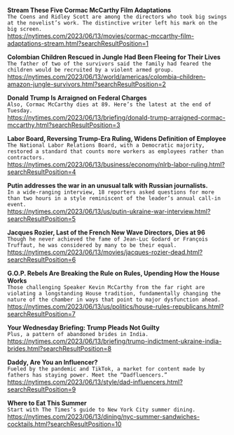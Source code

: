 **Stream These Five Cormac McCarthy Film Adaptations**\
`The Coens and Ridley Scott are among the directors who took big swings at the novelist’s work. The distinctive writer left his mark on the big screen.`\
https://nytimes.com/2023/06/13/movies/cormac-mccarthy-film-adaptations-stream.html?searchResultPosition=1

**Colombian Children Rescued in Jungle Had Been Fleeing for Their Lives**\
`The father of two of the survivors said the family had feared the children would be recruited by a violent armed group.`\
https://nytimes.com/2023/06/13/world/americas/colombia-children-amazon-jungle-survivors.html?searchResultPosition=2

**Donald Trump Is Arraigned on Federal Charges**\
`Also, Cormac McCarthy dies at 89. Here’s the latest at the end of Tuesday.`\
https://nytimes.com/2023/06/13/briefing/donald-trump-arraigned-cormac-mccarthy.html?searchResultPosition=3

**Labor Board, Reversing Trump-Era Ruling, Widens Definition of Employee**\
`The National Labor Relations Board, with a Democratic majority, restored a standard that counts more workers as employees rather than contractors.`\
https://nytimes.com/2023/06/13/business/economy/nlrb-labor-ruling.html?searchResultPosition=4

**Putin addresses the war in an unusual talk with Russian journalists.**\
`In a wide-ranging interview, 18 reporters asked questions for more than two hours in a style reminiscent of the leader’s annual call-in event.`\
https://nytimes.com/2023/06/13/us/putin-ukraine-war-interview.html?searchResultPosition=5

**Jacques Rozier, Last of the French New Wave Directors, Dies at 96**\
`Though he never achieved the fame of Jean-Luc Godard or François Truffaut, he was considered by many to be their equal.`\
https://nytimes.com/2023/06/13/movies/jacques-rozier-dead.html?searchResultPosition=6

**G.O.P. Rebels Are Breaking the Rule on Rules, Upending How the House Works**\
`Those challenging Speaker Kevin McCarthy from the far right are violating a longstanding House tradition, fundamentally changing the nature of the chamber in ways that point to major dysfunction ahead.`\
https://nytimes.com/2023/06/13/us/politics/house-rules-republicans.html?searchResultPosition=7

**Your Wednesday Briefing: Trump Pleads Not Guilty**\
`Plus, a pattern of abandoned brides in India.`\
https://nytimes.com/2023/06/13/briefing/trump-indictment-ukraine-india-brides.html?searchResultPosition=8

**Daddy, Are You an Influencer?**\
`Fueled by the pandemic and TikTok, a market for content made by fathers has staying power. Meet the “Dadfluencers.”`\
https://nytimes.com/2023/06/13/style/dad-influencers.html?searchResultPosition=9

**Where to Eat This Summer**\
`Start with The Times’s guide to New York City summer dining.`\
https://nytimes.com/2023/06/13/dining/nyc-summer-sandwiches-cocktails.html?searchResultPosition=10


